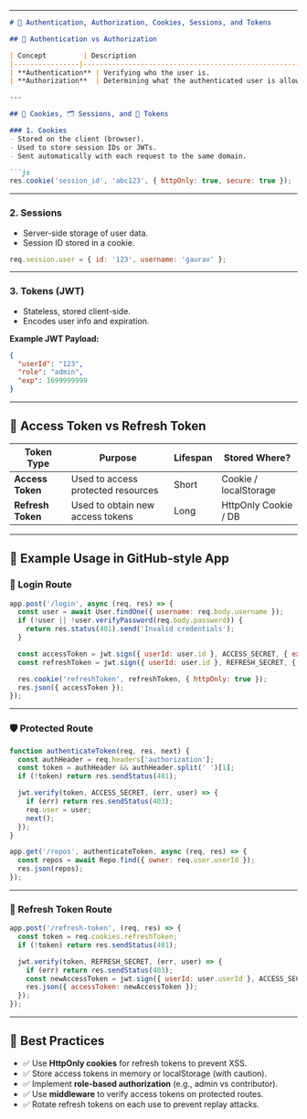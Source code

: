 
---

```markdown
# 🔐 Authentication, Authorization, Cookies, Sessions, and Tokens

## 📌 Authentication vs Authorization

| Concept         | Description                                                                 | Example in GitHub |
|----------------|-----------------------------------------------------------------------------|-------------------|
| **Authentication** | Verifying who the user is.                                                   | GitHub login via username/password or OAuth |
| **Authorization**  | Determining what the authenticated user is allowed to do.                   | Only repo owner can delete a repository |

---

## 🍪 Cookies, 🗂️ Sessions, and 🔑 Tokens

### 1. Cookies
- Stored on the client (browser).
- Used to store session IDs or JWTs.
- Sent automatically with each request to the same domain.

```js
res.cookie('session_id', 'abc123', { httpOnly: true, secure: true });
```

---

### 2. Sessions
- Server-side storage of user data.
- Session ID stored in a cookie.

```js
req.session.user = { id: '123', username: 'gaurav' };
```

---

### 3. Tokens (JWT)
- Stateless, stored client-side.
- Encodes user info and expiration.

**Example JWT Payload:**
```json
{
  "userId": "123",
  "role": "admin",
  "exp": 1699999999
}
```

---

## 🔄 Access Token vs Refresh Token

| Token Type      | Purpose                                  | Lifespan | Stored Where?         |
|-----------------|-------------------------------------------|----------|------------------------|
| **Access Token** | Used to access protected resources         | Short    | Cookie / localStorage  |
| **Refresh Token**| Used to obtain new access tokens           | Long     | HttpOnly Cookie / DB   |

---

## 🧪 Example Usage in GitHub-style App

### 🔐 Login Route
```js
app.post('/login', async (req, res) => {
  const user = await User.findOne({ username: req.body.username });
  if (!user || !user.verifyPassword(req.body.password)) {
    return res.status(401).send('Invalid credentials');
  }

  const accessToken = jwt.sign({ userId: user.id }, ACCESS_SECRET, { expiresIn: '15m' });
  const refreshToken = jwt.sign({ userId: user.id }, REFRESH_SECRET, { expiresIn: '7d' });

  res.cookie('refreshToken', refreshToken, { httpOnly: true });
  res.json({ accessToken });
});
```

---

### 🛡️ Protected Route
```js
function authenticateToken(req, res, next) {
  const authHeader = req.headers['authorization'];
  const token = authHeader && authHeader.split(' ')[1];
  if (!token) return res.sendStatus(401);

  jwt.verify(token, ACCESS_SECRET, (err, user) => {
    if (err) return res.sendStatus(403);
    req.user = user;
    next();
  });
}

app.get('/repos', authenticateToken, async (req, res) => {
  const repos = await Repo.find({ owner: req.user.userId });
  res.json(repos);
});
```

---

### 🔄 Refresh Token Route
```js
app.post('/refresh-token', (req, res) => {
  const token = req.cookies.refreshToken;
  if (!token) return res.sendStatus(401);

  jwt.verify(token, REFRESH_SECRET, (err, user) => {
    if (err) return res.sendStatus(403);
    const newAccessToken = jwt.sign({ userId: user.userId }, ACCESS_SECRET, { expiresIn: '15m' });
    res.json({ accessToken: newAccessToken });
  });
});
```

---

## 🧠 Best Practices

- ✅ Use **HttpOnly cookies** for refresh tokens to prevent XSS.
- ✅ Store access tokens in memory or localStorage (with caution).
- ✅ Implement **role-based authorization** (e.g., admin vs contributor).
- ✅ Use **middleware** to verify access tokens on protected routes.
- ✅ Rotate refresh tokens on each use to prevent replay attacks.

